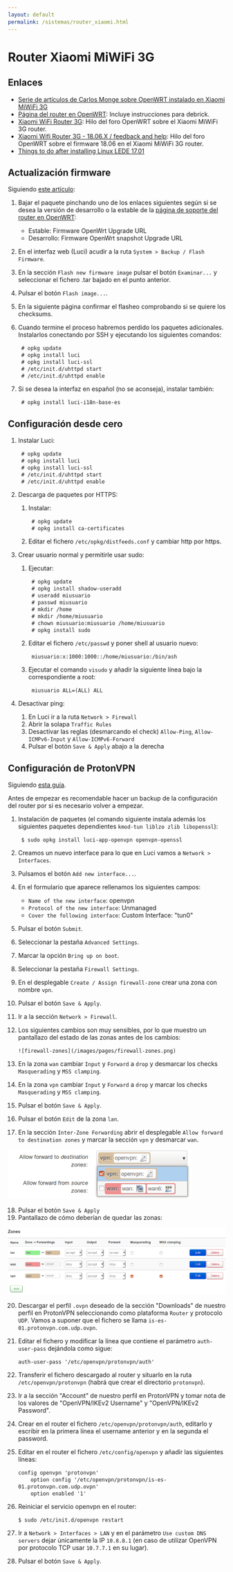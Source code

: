 ```yaml
---
layout: default
permalink: /sistemas/router_xiaomi.html
---
```


# Router Xiaomi MiWiFi 3G

## Enlaces

* [Serie de artículos de Carlos Monge sobre OpenWRT instalado en Xiaomi MiWiFi 3G](https://elblogdelazaro.gitlab.io//tags/#openwrt)
* [Página del router en OpenWRT](https://openwrt.org/toh/xiaomi/mir3g): Incluye instrucciones para debrick.
* [Xiaomi WiFi Router 3G](https://forum.openwrt.org/t/xiaomi-wifi-router-3g/5377): Hilo del foro OpenWRT sobre el Xiaomi MiWiFi 3G router.
* [Xiaomi Wifi Router 3G - 18.06.X / feedback and help](https://forum.openwrt.org/t/xiaomi-wifi-router-3g-18-06-x-feedback-and-help/19840): Hilo del foro OpenWRT sobre el firmware 18.06 en el Xiaomi MiWiFi 3G router.
* [Things to do after installing Linux LEDE 17.01](https://tutorials.technology/tutorials/44-things-to-do-after-installing-linux-LEDE-17_01.html)

## Actualización firmware

Siguiendo [este artículo](https://elblogdelazaro.gitlab.io/articles/openwrt-actualizar-firmware/):

1. Bajar el paquete pinchando uno de los enlaces siguientes según si se desea la versión de desarrollo o la estable de la [página de soporte del router en OpenWRT](https://openwrt.org/toh/hwdata/xiaomi/xiaomi_miwifi_3g):
    * Estable: Firmware OpenWrt Upgrade URL
    * Desarrollo: Firmware OpenWrt snapshot Upgrade URL
2. En el interfaz web (Luci) acudir a la ruta `System > Backup / Flash Firmware`.
3. En la sección `Flash new firmware image` pulsar el botón `Examinar...` y seleccionar el fichero .tar bajado en el punto anterior.
4. Pulsar el botón `Flash image...`.
5. En la siguiente página confirmar el flasheo comprobando si se quiere los checksums.
6. Cuando termine el proceso habremos perdido los paquetes adicionales. Instalarlos conectando por SSH y ejecutando los siguientes comandos:

        # opkg update
        # opkg install luci
        # opkg install luci-ssl
        # /etc/init.d/uhttpd start
        # /etc/init.d/uhttpd enable
7. Si se desea la interfaz en español (no se aconseja), instalar también:

        # opkg install luci-i18n-base-es

## Configuración desde cero

1. Instalar Luci:

        # opkg update
        # opkg install luci
        # opkg install luci-ssl
        # /etc/init.d/uhttpd start
        # /etc/init.d/uhttpd enable

2. Descarga de paquetes por HTTPS:

    1. Instalar:

            # opkg update
            # opkg install ca-certificates

    2. Editar el fichero `/etc/opkg/distfeeds.conf` y cambiar http por https.

3. Crear usuario normal y permitirle usar sudo:

    1. Ejecutar:

            # opkg update
            # opkg install shadow-useradd
            # useradd miusuario
            # passwd miusuario
            # mkdir /home
            # mkdir /home/miusuario
            # chown miusuario:miusuario /home/miusuario
            # opkg install sudo

    2. Editar el fichero `/etc/passwd` y poner shell al usuario nuevo:

            miusuario:x:1000:1000::/home/miusuario:/bin/ash

    3. Ejecutar el comando `visudo` y añadir la siguiente línea bajo la correspondiente a root:

            miusuario ALL=(ALL) ALL

4. Desactivar ping:

    1. En Luci ir a la ruta `Network > Firewall`
    2. Abrir la solapa `Traffic Rules`
    3. Desactivar las reglas (desmarcando el check) `Allow-Ping`, `Allow-ICMPv6-Input` y `Allow-ICMPv6-Forward`
    4. Pulsar el botón `Save & Apply` abajo a la derecha

## Configuración de ProtonVPN

Siguiendo [esta guía](https://stitchroads.blogspot.com/2017/11/how-to-setup-protonvpn-openvpn-on.html).

Antes de empezar es recomendable hacer un backup de la configuración del router por si es necesario volver a empezar.

1. Instalación de paquetes (el comando siguiente instala además los siguientes paquetes dependientes `kmod-tun liblzo zlib libopenssl`):

        $ sudo opkg install luci-app-openvpn openvpn-openssl

2. Creamos un nuevo interface para lo que en Luci vamos a `Network > Interfaces`.
3. Pulsamos el botón `Add new interface...`.
4. En el formulario que aparece rellenamos los siguientes campos:

    * `Name of the new interface`: openvpn
    * `Protocol of the new interface`: Unmanaged
    * `Cover the following interface`: Custom Interface: "tun0"

5. Pulsar el botón `Submit`.
6. Seleccionar la pestaña `Advanced Settings`.
7. Marcar la opción `Bring up on boot`.
8. Seleccionar la pestaña `Firewall Settings`.
9. En el desplegable `Create / Assign firewall-zone` crear una zona con nombre `vpn`.
10. Pulsar el botón `Save & Apply`.
11. Ir a la sección `Network > Firewall`.
12. Los siguientes cambios son muy sensibles, por lo que muestro un pantallazo del estado de las zonas antes de los cambios:

        ![firewall-zones](/images/pages/firewall-zones.png)

13. En la zona `wan` cambiar `Input` y `Forward` a `drop` y desmarcar los checks `Masquerading` y `MSS clamping`.
14. En la zona `vpn` cambiar `Input` y `Forward` a `drop` y marcar los checks `Masquerading` y `MSS clamping`.
15. Pulsar el botón `Save & Apply`.
16. Pulsar el botón `Edit` de la zona `lan`.
17. En la sección `Inter-Zone Forwarding` abrir el desplegable `Allow forward to destination zones` y marcar la sección `vpn` y desmarcar `wan`.

![forward-to-destination](/images/pages/forward-to-destination.png)

18. Pulsar el botón `Save & Apply`
19. Pantallazo de cómo deberían de quedar las zonas:

![firewall-zones](/images/pages/firewall-zones_end.png)

20. Descargar el perfil `.ovpn` deseado de la sección "Downloads" de nuestro perfil en ProtonVPN seleccionando como plataforma `Router` y protocolo `UDP`. Vamos a suponer que el fichero se llama `is-es-01.protonvpn.com.udp.ovpn`.
21. Editar el fichero y modificar la línea que contiene el parámetro `auth-user-pass` dejándola como sigue:

        auth-user-pass '/etc/openvpn/protonvpn/auth'

22. Transferir el fichero descargado al router y situarlo en la ruta `/etc/openvpn/protonvpn` (habrá que crear el directorio `protonvpn`).
23. Ir a la sección "Account" de nuestro perfil en ProtonVPN y tomar nota de los valores de "OpenVPN/IKEv2 Username" y "OpenVPN/IKEv2 Password".
24. Crear en el router el fichero `/etc/openvpn/protonvpn/auth`, editarlo y escribir en la primera línea el username anterior y en la segunda el password.
25. Editar en el router el fichero `/etc/config/openvpn` y añadir las siguientes líneas:

        config openvpn 'protonvpn'
            option config '/etc/openvpn/protonvpn/is-es-01.protonvpn.com.udp.ovpn'
            option enabled '1'

26. Reiniciar el servicio openvpn en el router:

        $ sudo /etc/init.d/openvpn restart

27. Ir a `Network > Interfaces > LAN` y en el parámetro `Use custom DNS servers` dejar únicamente la IP `10.8.8.1` (en caso de utilizar OpenVPN por protocolo TCP usar `10.7.7.1` en su lugar).
28. Pulsar el botón `Save & Apply`.
